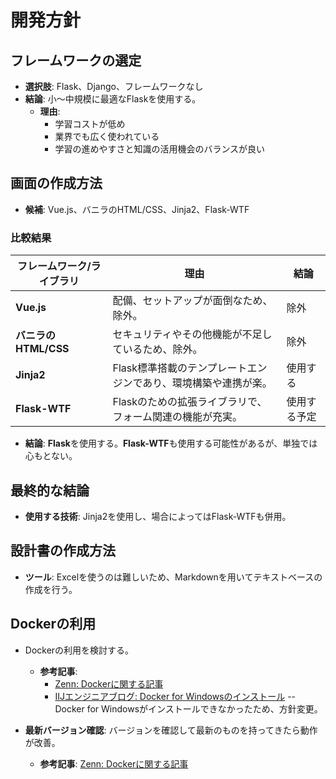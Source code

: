 # 開発方針

## フレームワークの選定
- **選択肢**: Flask、Django、フレームワークなし
- **結論**: 小～中規模に最適なFlaskを使用する。
  - **理由**:
    - 学習コストが低め
    - 業界でも広く使われている
    - 学習の進めやすさと知識の活用機会のバランスが良い

## 画面の作成方法
- **候補**: Vue.js、バニラのHTML/CSS、Jinja2、Flask-WTF

### 比較結果
|フレームワーク/ライブラリ|理由|結論|
|-|-|-|
|**Vue.js**|配備、セットアップが面倒なため、除外。|除外|
|**バニラの<br>HTML/CSS**|セキュリティやその他機能が不足しているため、除外。|除外|
|**Jinja2**|Flask標準搭載のテンプレートエンジンであり、環境構築や連携が楽。|使用する|
|**Flask-WTF**|Flaskのための拡張ライブラリで、フォーム関連の機能が充実。|使用する予定|
  - **結論**: **Flask**を使用する。**Flask-WTF**も使用する可能性があるが、単独では心もとない。

## 最終的な結論
- **使用する技術**: Jinja2を使用し、場合によってはFlask-WTFも併用。

## 設計書の作成方法
- **ツール**: Excelを使うのは難しいため、Markdownを用いてテキストベースの作成を行う。

## Dockerの利用
- Dockerの利用を検討する。
  - **参考記事**:
    - [Zenn: Dockerに関する記事](https://zenn.dev/felmy/articles/108c3c30ab7d86)
    - [IIJエンジニアブログ: Docker for Windowsのインストール](https://eng-blog.iij.ad.jp/archives/17746)
      -- Docker for Windowsがインストールできなかったため、方針変更。
  
- **最新バージョン確認**: バージョンを確認して最新のものを持ってきたら動作が改善。
  - **参考記事**: [Zenn: Dockerに関する記事](https://zenn.dev/felmy/articles/108c3c30ab7d86)
